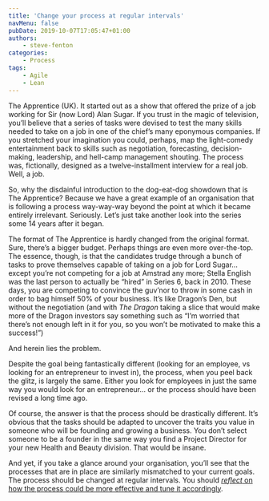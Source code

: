 ```yaml
---
title: 'Change your process at regular intervals'
navMenu: false
pubDate: 2019-10-07T17:05:47+01:00
authors:
    - steve-fenton
categories:
    - Process
tags:
    - Agile
    - Lean
---
```


The Apprentice (UK). It started out as a show that offered the prize of a job working for Sir (now Lord) Alan Sugar. If you trust in the magic of television, you’ll believe that a series of tasks were devised to test the many skills needed to take on a job in one of the chief’s many eponymous companies. If you stretched your imagination you could, perhaps, map the light-comedy entertainment back to skills such as negotiation, forecasting, decision-making, leadership, and hell-camp management shouting. The process was, fictionally, designed as a twelve-installment interview for a real job. Well, a job.

So, why the disdainful introduction to the dog-eat-dog showdown that is The Apprentice? Because we have a great example of an organisation that is following a process way-way-way beyond the point at which it became entirely irrelevant. Seriously. Let’s just take another look into the series some 14 years after it began.

The format of The Apprentice is hardly changed from the original format. Sure, there’s a bigger budget. Perhaps things are even more over-the-top. The essence, though, is that the candidates trudge through a bunch of tasks to prove themselves capable of taking on a job for Lord Sugar… except you’re not competing for a job at Amstrad any more; Stella English was the last person to actually be “hired” in Series 6, back in 2010. These days, you are competing to convince the guv’nor to throw in some cash in order to bag himself 50% of your business. It’s like Dragon’s Den, but without the negotiation (and with *The Dragon* taking a slice that would make more of the Dragon investors say something such as “I’m worried that there’s not enough left in it for you, so you won’t be motivated to make this a success!”)

And herein lies the problem.

Despite the goal being fantastically different (looking for an employee, vs looking for an entrepreneur to invest in), the process, when you peel back the glitz, is largely the same. Either you look for employees in just the same way you would look for an entrepreneur… or the process should have been revised a long time ago.

Of course, the answer is that the process should be drastically different. It’s obvious that the tasks should be adapted to uncover the traits you value in someone who will be founding and growing a business. You don’t select someone to be a founder in the same way you find a Project Director for your new Health and Beauty division. That would be insane.

And yet, if you take a glance around your organisation, you’ll see that the processes that are in place are similarly mismatched to your current goals. The process should be changed at regular intervals. You should [*reflect* on how the process could be more effective and tune it accordingly](http://agilemanifesto.org/principles.html).